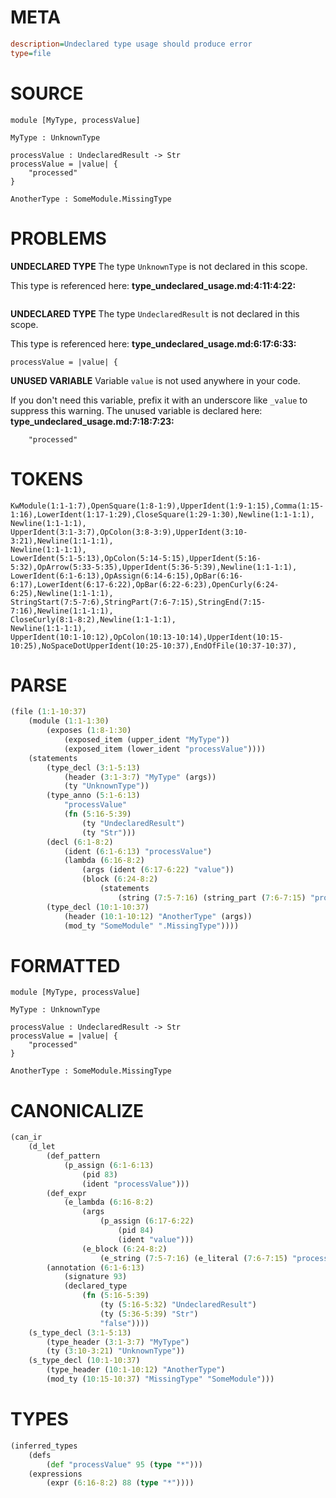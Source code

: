 # META
~~~ini
description=Undeclared type usage should produce error
type=file
~~~
# SOURCE
~~~roc
module [MyType, processValue]

MyType : UnknownType

processValue : UndeclaredResult -> Str
processValue = |value| {
    "processed"
}

AnotherType : SomeModule.MissingType
~~~
# PROBLEMS
**UNDECLARED TYPE**
The type ``UnknownType`` is not declared in this scope.

This type is referenced here:
**type_undeclared_usage.md:4:11:4:22:**
```roc

```


**UNDECLARED TYPE**
The type ``UndeclaredResult`` is not declared in this scope.

This type is referenced here:
**type_undeclared_usage.md:6:17:6:33:**
```roc
processValue = |value| {
```


**UNUSED VARIABLE**
Variable ``value`` is not used anywhere in your code.

If you don't need this variable, prefix it with an underscore like `_value` to suppress this warning.
The unused variable is declared here:
**type_undeclared_usage.md:7:18:7:23:**
```roc
    "processed"
```


# TOKENS
~~~zig
KwModule(1:1-1:7),OpenSquare(1:8-1:9),UpperIdent(1:9-1:15),Comma(1:15-1:16),LowerIdent(1:17-1:29),CloseSquare(1:29-1:30),Newline(1:1-1:1),
Newline(1:1-1:1),
UpperIdent(3:1-3:7),OpColon(3:8-3:9),UpperIdent(3:10-3:21),Newline(1:1-1:1),
Newline(1:1-1:1),
LowerIdent(5:1-5:13),OpColon(5:14-5:15),UpperIdent(5:16-5:32),OpArrow(5:33-5:35),UpperIdent(5:36-5:39),Newline(1:1-1:1),
LowerIdent(6:1-6:13),OpAssign(6:14-6:15),OpBar(6:16-6:17),LowerIdent(6:17-6:22),OpBar(6:22-6:23),OpenCurly(6:24-6:25),Newline(1:1-1:1),
StringStart(7:5-7:6),StringPart(7:6-7:15),StringEnd(7:15-7:16),Newline(1:1-1:1),
CloseCurly(8:1-8:2),Newline(1:1-1:1),
Newline(1:1-1:1),
UpperIdent(10:1-10:12),OpColon(10:13-10:14),UpperIdent(10:15-10:25),NoSpaceDotUpperIdent(10:25-10:37),EndOfFile(10:37-10:37),
~~~
# PARSE
~~~clojure
(file (1:1-10:37)
	(module (1:1-1:30)
		(exposes (1:8-1:30)
			(exposed_item (upper_ident "MyType"))
			(exposed_item (lower_ident "processValue"))))
	(statements
		(type_decl (3:1-5:13)
			(header (3:1-3:7) "MyType" (args))
			(ty "UnknownType"))
		(type_anno (5:1-6:13)
			"processValue"
			(fn (5:16-5:39)
				(ty "UndeclaredResult")
				(ty "Str")))
		(decl (6:1-8:2)
			(ident (6:1-6:13) "processValue")
			(lambda (6:16-8:2)
				(args (ident (6:17-6:22) "value"))
				(block (6:24-8:2)
					(statements
						(string (7:5-7:16) (string_part (7:6-7:15) "processed"))))))
		(type_decl (10:1-10:37)
			(header (10:1-10:12) "AnotherType" (args))
			(mod_ty "SomeModule" ".MissingType"))))
~~~
# FORMATTED
~~~roc
module [MyType, processValue]

MyType : UnknownType

processValue : UndeclaredResult -> Str
processValue = |value| {
	"processed"
}

AnotherType : SomeModule.MissingType
~~~
# CANONICALIZE
~~~clojure
(can_ir
	(d_let
		(def_pattern
			(p_assign (6:1-6:13)
				(pid 83)
				(ident "processValue")))
		(def_expr
			(e_lambda (6:16-8:2)
				(args
					(p_assign (6:17-6:22)
						(pid 84)
						(ident "value")))
				(e_block (6:24-8:2)
					(e_string (7:5-7:16) (e_literal (7:6-7:15) "processed")))))
		(annotation (6:1-6:13)
			(signature 93)
			(declared_type
				(fn (5:16-5:39)
					(ty (5:16-5:32) "UndeclaredResult")
					(ty (5:36-5:39) "Str")
					"false"))))
	(s_type_decl (3:1-5:13)
		(type_header (3:1-3:7) "MyType")
		(ty (3:10-3:21) "UnknownType"))
	(s_type_decl (10:1-10:37)
		(type_header (10:1-10:12) "AnotherType")
		(mod_ty (10:15-10:37) "MissingType" "SomeModule")))
~~~
# TYPES
~~~clojure
(inferred_types
	(defs
		(def "processValue" 95 (type "*")))
	(expressions
		(expr (6:16-8:2) 88 (type "*"))))
~~~